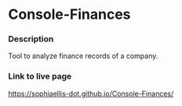 # Console-Finances




### Description
Tool to analyze finance records of a company.

### Link to live page
https://sophiaellis-dot.github.io/Console-Finances/

